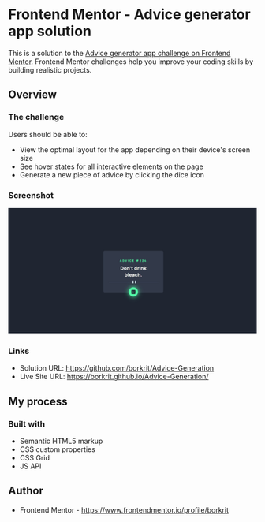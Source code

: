 # Frontend Mentor - Advice generator app solution

This is a solution to the [Advice generator app challenge on Frontend Mentor](https://www.frontendmentor.io/challenges/advice-generator-app-QdUG-13db). Frontend Mentor challenges help you improve your coding skills by building realistic projects.

## Overview

### The challenge

Users should be able to:

- View the optimal layout for the app depending on their device's screen size
- See hover states for all interactive elements on the page
- Generate a new piece of advice by clicking the dice icon

### Screenshot
![Screenshot_5.jpg](./images/Screenshot_5.jpg)

### Links

- Solution URL: https://github.com/borkrit/Advice-Generation
- Live Site URL: https://borkrit.github.io/Advice-Generation/

## My process

### Built with

- Semantic HTML5 markup
- CSS custom properties
- CSS Grid
- JS API



## Author

- Frontend Mentor - https://www.frontendmentor.io/profile/borkrit


